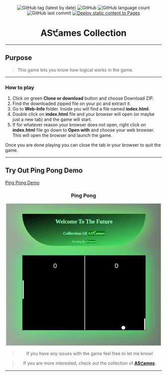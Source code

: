 <div align="center">

![GitHub tag (latest by date)](https://img.shields.io/github/v/tag/DSDmark/PingPong)
![GitHub](https://img.shields.io/github/license/DSDmark/PingPong)
![GitHub language count](https://img.shields.io/github/languages/count/DSDmark/PingPong)
![GitHub last commit](https://img.shields.io/github/last-commit/DSDmark/PingPong)
[![Deploy static content to Pages](https://github.com/DSDmark/PingPong/actions/workflows/static.yml/badge.svg)](https://github.com/DSDmark/PingPong/actions/workflows/static.yml)

# AS੯ames Collection

<div>

---

<div align="center">

<div align="left">

## Purpose

> This game lets you know how logical works in the game.

---

### How to play

1. Click on green **Clone or download** button and choose Download ZIP.
2. Find the downloaded zipped file on your pc and extract it.
3. Go to **Web-Info** folder. Inside you will find a file named **index.html**.
4. Double click on **index.html** file and your browser will open (or maybe just a new tab) and the game will start.
5. If for whatever reason your browser does not open, right click on **index.html** file go down to **Open with**
   and choose your web browser. This will open the browser and launch the game.

Once you are done playing you can close the tab in your browser to quit the game.

---

## Try Out Ping Pong Demo

<a href="https://dsdmark.github.io/PingPong/" alt="Ping Pong Demo">Ping Pong Demo</a>

</div>

### Ping Pong

![Ping Pong perview](assets/images/perview.gif "AS੯ames Collection")

</div>

> If you have any issues with the game feel free to let me know!

> If you are more interested, check out the collection of [ **AS੯ames**](https://github.com/DSDmark/ASGames "AS੯ames Collection").

---
